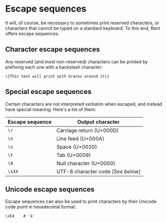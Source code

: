 # Escape sequences

It will, of course, be necessary to sometimes print reserved characters, or characters that cannot be typed on a standard keyboard.
To this end, Rant offers escape sequences.

## Character escape sequences

Any reserved (and most non-reserved) characters can be printed by prefixing each one with a backslash character:

```rant
\{This text will print with braces around it\}
```

## Special escape sequences

Certain characters are not interpreted verbatim when escaped, and instead have special meaning.
Here's a list of them:

|Escape sequence|Output character|
|---------------|----------------|
|`\r`|Carriage return (U+000D)|
|`\n`|Line feed (U+000A)|
|`\s`|Space (U+0020)|
|`\t`|Tab (U+0009)|
|`\0`|Null character (U+0000)|
|`\xXX`|UTF-8 character code _[See below]_|

## Unicode escape sequences

Escape sequences can also be used to print characters by their Unicode code point in hexadecimal format:

```rant
\xE4    # 'ä'
```